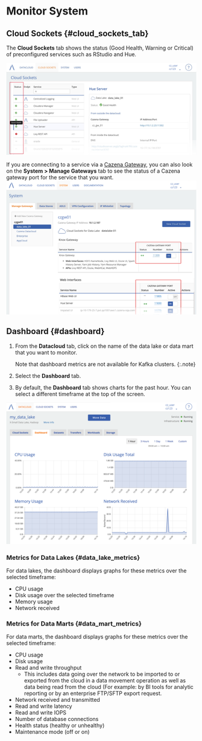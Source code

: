 # Monitor System



## Cloud Sockets {#cloud_sockets_tab}

The __Cloud Sockets__ tab shows the status (Good Health, Warning or Critical) of preconfigured services such as RStudio and Hue.

![ Service status on Cloud Sockets tab ](assets/documentation/monitor_system/service_status.png " Service status on Cloud Sockets tab")   

If you are connecting to a service via a [Cazena Gateway](#cgw_cazena_gateway), you can also look on the __System > Manage Gateways__ tab to see the status of a Cazena gateway port for the service that you want.
![ Cazena Gateway Port Status ](assets/documentation/cazena_gateway/czgw_manage_ports.png "Cazena Gateway Port Status")


## Dashboard {#dashboard}

1. From the __Datacloud__ tab, click on the name of the data lake or data mart that you want to monitor.  

    Note that dashboard metrics are not available for Kafka clusters.
    {:.note}
1. Select the __Dashboard__ tab.
1. By default, the __Dashboard__ tab shows charts for the past hour. You can select a different timeframe at the top of the screen. 


![  Dashboard ](assets/documentation/monitor_system/dashboard.png " Dashboard ")   

### Metrics for Data Lakes {#data_lake_metrics}

For data lakes, the dashboard displays graphs for these metrics over the selected timeframe:

* CPU usage
* Disk usage over the selected timeframe
* Memory usage
* Network received

### Metrics for Data Marts {#data_mart_metrics}

For data marts, the dashboard displays graphs for these metrics over the selected timeframe:

* CPU usage
* Disk usage
* Read and write throughput
    * This includes data going over the network to be imported to or exported from the cloud in a data movement operation as well as data being read from the cloud (For example:  by BI tools for analytic reporting or by an enterprise FTP/SFTP export request.
* Network received and transmitted
* Read and write latency
* Read and write IOPS
* Number of database connections
* Health status (healthy or unhealthy)
* Maintenance mode (off or on)

